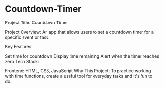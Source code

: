 # Countdown-Timer
Project Title: Countdown Timer

Project Overview:
An app that allows users to set a countdown timer for a specific event or task.

Key Features:

Set time for countdown
Display time remaining
Alert when the timer reaches zero
Tech Stack:

Frontend: HTML, CSS, JavaScript
Why This Project:
To practice working with time functions, create a useful tool for everyday tasks and it's fun to do.
